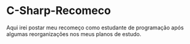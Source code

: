 # C-Sharp-Recomeco
Aqui irei postar meu recomeço como estudante de programação após algumas reorganizações nos meus planos de estudo.
